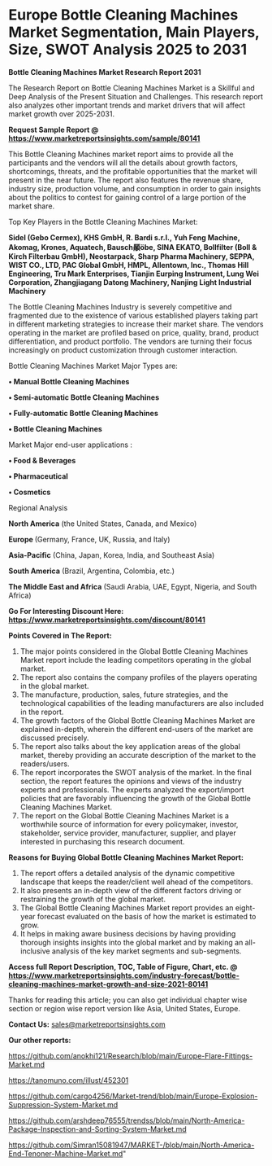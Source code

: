 # Europe Bottle Cleaning Machines Market Segmentation, Main Players, Size, SWOT Analysis 2025 to 2031

<strong>Bottle Cleaning Machines Market Research Report 2031</strong>

The Research Report on Bottle Cleaning Machines Market is a Skillful and Deep Analysis of the Present Situation and Challenges. This research report also analyzes other important trends and market drivers that will affect market growth over 2025-2031.

<strong>Request Sample Report @ <a href=https://www.marketreportsinsights.com/sample/80141>https://www.marketreportsinsights.com/sample/80141</a></strong>

This Bottle Cleaning Machines market report aims to provide all the participants and the vendors will all the details about growth factors, shortcomings, threats, and the profitable opportunities that the market will present in the near future. The report also features the revenue share, industry size, production volume, and consumption in order to gain insights about the politics to contest for gaining control of a large portion of the market share.

Top Key Players in the Bottle Cleaning Machines Market:

<strong>Sidel (Gebo Cermex), KHS GmbH, R. Bardi s.r.l., Yuh Feng Machine, Akomag, Krones, Aquatech, Bausch䫚öbe, SINA EKATO, Bollfilter (Boll & Kirch Filterbau GmbH), Neostarpack, Sharp Pharma Machinery, SEPPA, WIST CO., LTD, PAC Global GmbH, HMPL, Allentown, Inc., Thomas Hill Engineering, Tru Mark Enterprises, Tianjin Eurping Instrument, Lung Wei Corporation, Zhangjiagang Datong Machinery, Nanjing Light Industrial Machinery</strong>

The Bottle Cleaning Machines Industry is severely competitive and fragmented due to the existence of various established players taking part in different marketing strategies to increase their market share. The vendors operating in the market are profiled based on price, quality, brand, product differentiation, and product portfolio. The vendors are turning their focus increasingly on product customization through customer interaction.

Bottle Cleaning Machines Market Major Types are:

<strong>• Manual Bottle Cleaning Machines

• Semi-automatic Bottle Cleaning Machines

• Fully-automatic Bottle Cleaning Machines

• Bottle Cleaning Machines</strong>

Market Major end-user applications :

<strong>• Food & Beverages

• Pharmaceutical

• Cosmetics</strong>

Regional Analysis

</u><strong><b>North America</b></strong> (the United States, Canada, and Mexico)

<strong><b>Europe </b></strong>(Germany, France, UK, Russia, and Italy)

<strong><b>Asia-Pacific</b></strong> (China, Japan, Korea, India, and Southeast Asia)

<strong><b>South America</b></strong> (Brazil, Argentina, Colombia, etc.)

<strong><b>The Middle East and Africa</b></strong> (Saudi Arabia, UAE, Egypt, Nigeria, and South Africa)

<strong>Go For Interesting Discount Here: <a href=https://www.marketreportsinsights.com/discount/80141>https://www.marketreportsinsights.com/discount/80141</a></strong>

<strong>Points Covered in The Report:</strong>
<ol>
  <li>The major points considered in the Global Bottle Cleaning Machines Market report include the leading competitors operating in the global market.</li>
  <li>The report also contains the company profiles of the players operating in the global market.</li>
  <li>The manufacture, production, sales, future strategies, and the technological capabilities of the leading manufacturers are also included in the report.</li>
  <li>The growth factors of the Global Bottle Cleaning Machines Market are explained in-depth, wherein the different end-users of the market are discussed precisely.</li>
  <li>The report also talks about the key application areas of the global market, thereby providing an accurate description of the market to the readers/users.</li>
  <li>The report incorporates the SWOT analysis of the market. In the final section, the report features the opinions and views of the industry experts and professionals. The experts analyzed the export/import policies that are favorably influencing the growth of the Global Bottle Cleaning Machines Market.</li>
  <li>The report on the Global Bottle Cleaning Machines Market is a worthwhile source of information for every policymaker, investor, stakeholder, service provider, manufacturer, supplier, and player interested in purchasing this research document.</li>
</ol>
<strong>Reasons for Buying Global Bottle Cleaning Machines Market Report:</strong>

<ol>
  <li>The report offers a detailed analysis of the dynamic competitive landscape that keeps the reader/client well ahead of the competitors.</li>
  <li>It also presents an in-depth view of the different factors driving or restraining the growth of the global market.</li>
  <li>The Global Bottle Cleaning Machines Market report provides an eight-year forecast evaluated on the basis of how the market is estimated to grow.</li>
  <li>It helps in making aware business decisions by having providing thorough insights insights into the global market and by making an all-inclusive analysis of the key market segments and sub-segments.</li>
</ol>
<strong>Access full Report Description, TOC, Table of Figure, Chart, etc. @ <a href=https://www.marketreportsinsights.com/industry-forecast/bottle-cleaning-machines-market-growth-and-size-2021-80141>https://www.marketreportsinsights.com/industry-forecast/bottle-cleaning-machines-market-growth-and-size-2021-80141</a></strong>


Thanks for reading this article; you can also get individual chapter wise section or region wise report version like Asia, United States, Europe.

<strong>Contact Us:</strong>
sales@marketreportsinsights.com

<strong>Our other reports:</strong>

<a href=https://github.com/anokhi121/Research/blob/main/Europe-Flare-Fittings-Market.md>https://github.com/anokhi121/Research/blob/main/Europe-Flare-Fittings-Market.md</a>

<a href=https://tanomuno.com/illust/452301>https://tanomuno.com/illust/452301</a>

<a href=https://github.com/cargo4256/Market-trend/blob/main/Europe-Explosion-Suppression-System-Market.md>https://github.com/cargo4256/Market-trend/blob/main/Europe-Explosion-Suppression-System-Market.md</a>

<a href=https://github.com/arshdeep76555/trendss/blob/main/North-America-Package-Inspection-and-Sorting-System-Market.md>https://github.com/arshdeep76555/trendss/blob/main/North-America-Package-Inspection-and-Sorting-System-Market.md</a>

<a href=https://github.com/Simran15081947/MARKET-/blob/main/North-America-End-Tenoner-Machine-Market.md>https://github.com/Simran15081947/MARKET-/blob/main/North-America-End-Tenoner-Machine-Market.md</a>"
